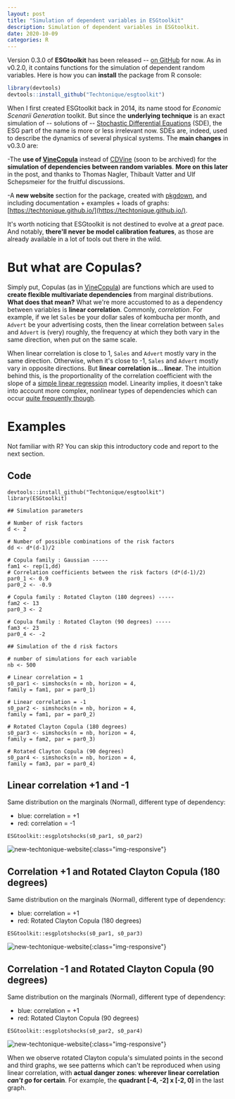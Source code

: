 ```yaml
---
layout: post
title: "Simulation of dependent variables in ESGtoolkit"
description: Simulation of dependent variables in ESGtoolkit.
date: 2020-10-09
categories: R
---
```


Version 0.3.0 of __ESGtoolkit__ has been released -- [on GitHub](https://github.com/Techtonique/esgtoolkit/releases/tag/v0.3.0) for now. As in v0.2.0, it contains functions for the simulation of dependent random variables. Here is how you can **install** the package from R console:

```r
library(devtools)
devtools::install_github("Techtonique/esgtoolkit")
```

When I first created ESGtoolkit back in 2014, its name stood for _Economic Scenarii Generation_ toolkit. But since the __underlying technique__ is an exact  simulation of -- solutions of -- [Stochastic Differential Equations](https://en.wikipedia.org/wiki/Stochastic_differential_equation) (SDE), the ESG part of the name is more or less irrelevant now. SDEs are, indeed, used to describe the dynamics of several physical systems. The __main changes__ in v0.3.0 are: 

-The **use of [VineCopula](https://rdrr.io/cran/VineCopula/man/VineCopula-package.html)** instead of [CDVine](https://rdrr.io/cran/CDVine/) (soon to be archived) for the __simulation of dependencies  between random variables__. **More on this later** in the post, and thanks to Thomas Nagler, Thibault Vatter and Ulf Schepsmeier for the fruitful discussions. 

-A __new website__ section for the package, created with [pkgdown](https://pkgdown.r-lib.org/), and including documentation + examples + loads of graphs: [https://techtonique.github.io/](https://techtonique.github.io/). 


It's worth noticing that ESGtoolkit is not destined to evolve at a _great_ pace. And notably, __there'll never be model calibration features__, as those are already available in a lot of tools out there in the wild. 

# But what are Copulas?

Simply put, Copulas (as in [VineCopula](https://rdrr.io/cran/VineCopula/man/VineCopula-package.html)) are functions which are used to __create flexible multivariate dependencies__ from marginal distributions. __What does that mean?__ 
What we're more accustomed to as a dependency between variables is __linear correlation__. Commonly, _correlation_. For example, if we let `Sales` be your 
dollar sales of kombucha per month, and `Advert` be your advertising costs, then 
the linear correlation between `Sales` and `Advert` is (very) roughly, the frequency at which they both vary in the same direction, when put on the same scale. 

When linear correlation is close to 1, `Sales` and `Advert` mostly vary in the same direction. Otherwise, when it's close to -1,  `Sales` and `Advert` mostly vary in opposite directions. But **linear correlation is... linear**. The intuition behind this, is the proportionality of the correlation coefficient with the slope of a [simple linear regression](https://en.wikipedia.org/wiki/Simple_linear_regression) model. Linearity implies, it doesn't take into account more complex, nonlinear types of dependencies which can occur [quite frequently though](https://www.wired.com/2009/02/wp-quant/). 

# Examples

Not familiar with R? You can skip this introductory code and report to the next section.

## Code

```{r}
devtools::install_github("Techtonique/esgtoolkit")
library(ESGtoolkit)
```


```{r}
## Simulation parameters

# Number of risk factors
d <- 2

# Number of possible combinations of the risk factors
dd <- d*(d-1)/2

# Copula family : Gaussian -----
fam1 <- rep(1,dd)
# Correlation coefficients between the risk factors (d*(d-1)/2)
par0_1 <- 0.9
par0_2 <- -0.9

# Copula family : Rotated Clayton (180 degrees) -----
fam2 <- 13
par0_3 <- 2

# Copula family : Rotated Clayton (90 degrees) -----
fam3 <- 23
par0_4 <- -2

```


```{r}
## Simulation of the d risk factors

# number of simulations for each variable
nb <- 500

# Linear correlation = 1
s0_par1 <- simshocks(n = nb, horizon = 4, 
family = fam1, par = par0_1)

# Linear correlation = -1
s0_par2 <- simshocks(n = nb, horizon = 4, 
family = fam1, par = par0_2)

# Rotated Clayton Copula (180 degrees)
s0_par3 <- simshocks(n = nb, horizon = 4, 
family = fam2, par = par0_3)

# Rotated Clayton Copula (90 degrees)
s0_par4 <- simshocks(n = nb, horizon = 4, 
family = fam3, par = par0_4)
```


## Linear correlation +1 and -1

Same distribution on the marginals (Normal), different type of dependency:
- blue: correlation = +1
- red: correlation = -1
 
```{r}
ESGtoolkit::esgplotshocks(s0_par1, s0_par2)
```

![new-techtonique-website]({{base}}/images/2020-10-09/2020-10-09-image1.png){:class="img-responsive"}


## Correlation +1 and Rotated Clayton Copula (180 degrees)

Same distribution on the marginals (Normal), different type of dependency:
- blue: correlation = +1
- red: Rotated Clayton Copula (180 degrees)

```{r}
ESGtoolkit::esgplotshocks(s0_par1, s0_par3)
```

![new-techtonique-website]({{base}}/images/2020-10-09/2020-10-09-image2.png){:class="img-responsive"}


## Correlation -1 and Rotated Clayton Copula (90 degrees)

Same distribution on the marginals (Normal), different type of dependency:
- blue: correlation = +1
- red: Rotated Clayton Copula (90 degrees)

```{r}
ESGtoolkit::esgplotshocks(s0_par2, s0_par4)
```

![new-techtonique-website]({{base}}/images/2020-10-09/2020-10-09-image3.png){:class="img-responsive"}


When we observe rotated Clayton copula's simulated points in the second and third graphs, we see patterns which can't be reproduced when using linear correlation, with **actual danger zones**: **wherever linear correlation _can't go_ for certain**. For example, the **quadrant [-4, -2] x [-2, 0]** in the last graph.  

